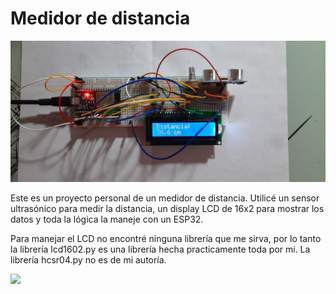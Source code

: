 # Medidor de distancia

![](https://github.com/lucasigna/medidor_de_distancia/blob/main/Fotos%20y%20videos/cover.jpeg)

Este es un proyecto personal de un medidor de distancia. Utilicé un sensor ultrasónico para medir la distancia, un display LCD de 16x2 para mostrar los datos y toda la lógica la maneje con un ESP32. 

Para manejar el LCD no encontré ninguna librería que me sirva, por lo tanto la librería lcd1602.py es una librería hecha practicamente toda por mi. La librería hcsr04.py no es de mi autoría.

![](https://github.com/lucasigna/medidor_de_distancia/blob/main/Fotos%20y%20videos/video_demo.gif)

